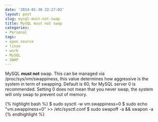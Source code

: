 ```yaml
---
date: '2014-01-30 22:27:02'
layout: post
slug: mysql-must-not-swap
title: MySQL must not swap
categories:
- Personal
tags:
- open source
- linux
- work
- MySQL
- SWAP
---
```


MySQL **must not** swap. This can be managed via /proc/sys/vm/swappiness, this value determines how aggressive is the system in term of swapping. Default is 60, for MySQL server 0 is recommended. Setting 0 does not mean that you never swap, the system will only swap to prevent out of memory.

{% highlight bash %}
$ sudo sysctl -w vm.swappiness=0
$ sudo echo "vm.swappiness=0" >> /etc/sysctl.conf
$ sudo swapoff -a && swapon -a
{% endhighlight %}
